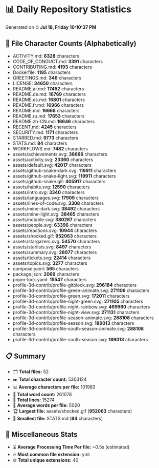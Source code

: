 # 📊 Daily Repository Statistics
Generated on ⏰ **Jul 18, Friday 10:10:37 PM**

## 📂 File Character Counts (Alphabetically)
- ACTIVITY.md: **6328** characters
- CODE_OF_CONDUCT.md: **3391** characters
- CONTRIBUTING.md: **4193** characters
- Dockerfile: **1195** characters
- GREETINGS.md: **346** characters
- LICENSE: **34650** characters
- README.ar.md: **17452** characters
- README.de.md: **16769** characters
- README.es.md: **16801** characters
- README.fr.md: **16966** characters
- README.md: **16668** characters
- README.ru.md: **17653** characters
- README.zh-CN.md: **16646** characters
- RECENT.md: **4245** characters
- SECURITY.md: **1171** characters
- STARRED.md: **9773** characters
- STATS.md: **84** characters
- WORKFLOWS.md: **7482** characters
- assets/achievements.svg: **38666** characters
- assets/activity.svg: **23360** characters
- assets/default.svg: **42017** characters
- assets/github-snake-dark.svg: **119911** characters
- assets/github-snake-light.svg: **119911** characters
- assets/github-snake.gif: **405917** characters
- assets/habits.svg: **12590** characters
- assets/intro.svg: **3340** characters
- assets/languages.svg: **17909** characters
- assets/lines-of-code.svg: **3308** characters
- assets/mine-dark.svg: **38492** characters
- assets/mine-light.svg: **38465** characters
- assets/notable.svg: **380267** characters
- assets/people.svg: **63396** characters
- assets/reactions.svg: **10944** characters
- assets/shocked.gif: **952063** characters
- assets/stargazers.svg: **54570** characters
- assets/starlists.svg: **8497** characters
- assets/summary.svg: **28077** characters
- assets/tickets.svg: **22414** characters
- assets/topics.svg: **3277** characters
- compose.yaml: **565** characters
- package.json: **2069** characters
- pnpm-lock.yaml: **15547** characters
- profile-3d-contrib/profile-gitblock.svg: **296184** characters
- profile-3d-contrib/profile-green-animate.svg: **271106** characters
- profile-3d-contrib/profile-green.svg: **172011** characters
- profile-3d-contrib/profile-night-green.svg: **271105** characters
- profile-3d-contrib/profile-night-rainbow.svg: **469960** characters
- profile-3d-contrib/profile-night-view.svg: **271131** characters
- profile-3d-contrib/profile-season-animate.svg: **288108** characters
- profile-3d-contrib/profile-season.svg: **189013** characters
- profile-3d-contrib/profile-south-season-animate.svg: **288108** characters
- profile-3d-contrib/profile-south-season.svg: **189013** characters

## 📋 Summary
- 🗂️ **Total files:** 52
- ✒️ **Total character count:** 5303124
- 📊 **Average characters per file:** 101983
- 📝 **Total word count:** 261078
- 🧾 **Total lines:** 15274
- 📐 **Average words per file:** 5020
- 🏆 **Largest file:** assets/shocked.gif (**952063** characters)
- 🥉 **Smallest file:** STATS.md (**84** characters)

## 🌟 Miscellaneous Stats
- ⌛ **Average Processing Time Per file:** ~0.5s (estimated)
- 🔥 **Most common file extension:** yml
- 🌐 **Total unique extensions:** 40
